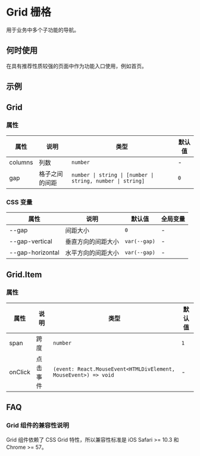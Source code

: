# Grid 栅格

用于业务中多个子功能的导航。

## 何时使用

在具有推荐性质较强的页面中作为功能入口使用，例如首页。

## 示例

<code src="./demos/demo1.tsx"></code>

## Grid

### 属性

| 属性    | 说明           | 类型                                                       | 默认值 |
| ------- | -------------- | ---------------------------------------------------------- | ------ |
| columns | 列数           | `number`                                                   | -      |
| gap     | 格子之间的间距 | `number \| string \| [number \| string, number \| string]` | `0`    |

### CSS 变量

| 属性             | 说明               | 默认值       | 全局变量 |
| ---------------- | ------------------ | ------------ | -------- |
| --gap            | 间距大小           | `0`          | -        |
| --gap-vertical   | 垂直方向的间距大小 | `var(--gap)` | -        |
| --gap-horizontal | 水平方向的间距大小 | `var(--gap)` | -        |

## Grid.Item

### 属性

| 属性    | 说明     | 类型                                                            | 默认值 |
| ------- | -------- | --------------------------------------------------------------- | ------ |
| span    | 跨度     | `number`                                                        | `1`    |
| onClick | 点击事件 | `(event: React.MouseEvent<HTMLDivElement, MouseEvent>) => void` | -      |

## FAQ

### Grid 组件的兼容性说明

Grid 组件依赖了 CSS Grid 特性，所以兼容性标准是 iOS Safari >= 10.3 和 Chrome >= 57。
